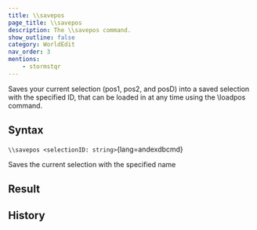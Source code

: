 ```yaml
---
title: \\savepos
page_title: \\savepos
description: The \\savepos command.
show_outline: false
category: WorldEdit
nav_order: 3
mentions:
    - stormstqr
---
```


Saves your current selection (pos1, pos2, and posD) into a saved selection with the specified ID, that can be loaded in at any time using the \\loadpos command.

<CommandDetailsTable
    name="\\savepos"
    :categories="[
        'system', 'world', 'server', 'worldedit'
    ]"
    :requiredTags="[
        'canUseChatCommands'
    ]"
    ultraSecurityModeSecurityLevel="WorldEdit"
    version="1.0.0"
    :undoSupported="-1"
    :functional="true"
    :deprecated="false"
/>

## Syntax

`\\savepos <selectionID: string>`{lang=andexdbcmd}

<indent>Saves the current selection with the specified name</indent>

## Result


## History

